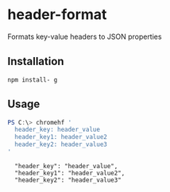 # header-format
Formats key-value headers to JSON properties

## Installation
```
npm install- g
```

## Usage
```powershell
PS C:\> chromehf '
  header_key: header_value
  header_key1: header_value2
  header_key2: header_value3
'
```

```
  "header_key": "header_value",
  "header_key1": "header_value2",
  "header_key2": "header_value3"
```
